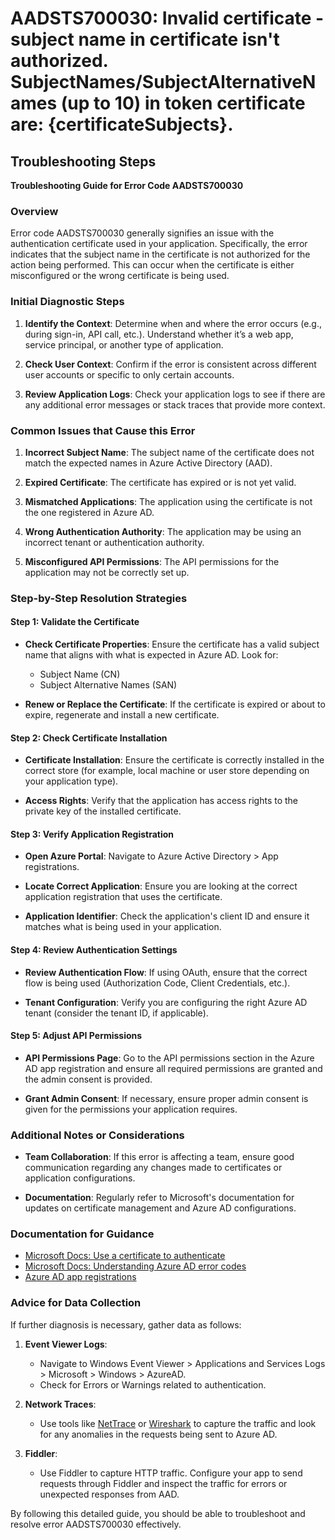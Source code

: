 
# AADSTS700030: Invalid certificate - subject name in certificate isn't authorized. SubjectNames/SubjectAlternativeNames (up to 10) in token certificate are: {certificateSubjects}.


## Troubleshooting Steps
**Troubleshooting Guide for Error Code AADSTS700030**

### Overview

Error code AADSTS700030 generally signifies an issue with the authentication certificate used in your application. Specifically, the error indicates that the subject name in the certificate is not authorized for the action being performed. This can occur when the certificate is either misconfigured or the wrong certificate is being used.

### Initial Diagnostic Steps

1. **Identify the Context**: Determine when and where the error occurs (e.g., during sign-in, API call, etc.). Understand whether it’s a web app, service principal, or another type of application.
  
2. **Check User Context**: Confirm if the error is consistent across different user accounts or specific to only certain accounts.

3. **Review Application Logs**: Check your application logs to see if there are any additional error messages or stack traces that provide more context.

### Common Issues that Cause this Error

1. **Incorrect Subject Name**: The subject name of the certificate does not match the expected names in Azure Active Directory (AAD). 

2. **Expired Certificate**: The certificate has expired or is not yet valid.

3. **Mismatched Applications**: The application using the certificate is not the one registered in Azure AD.

4. **Wrong Authentication Authority**: The application may be using an incorrect tenant or authentication authority.

5. **Misconfigured API Permissions**: The API permissions for the application may not be correctly set up.

### Step-by-Step Resolution Strategies

#### Step 1: Validate the Certificate

- **Check Certificate Properties**: Ensure the certificate has a valid subject name that aligns with what is expected in Azure AD. Look for:
  - Subject Name (CN)
  - Subject Alternative Names (SAN)

- **Renew or Replace the Certificate**: If the certificate is expired or about to expire, regenerate and install a new certificate.

#### Step 2: Check Certificate Installation

- **Certificate Installation**: Ensure the certificate is correctly installed in the correct store (for example, local machine or user store depending on your application type).
  
- **Access Rights**: Verify that the application has access rights to the private key of the installed certificate.

#### Step 3: Verify Application Registration

- **Open Azure Portal**: Navigate to Azure Active Directory > App registrations.

- **Locate Correct Application**: Ensure you are looking at the correct application registration that uses the certificate.

- **Application Identifier**: Check the application's client ID and ensure it matches what is being used in your application.

#### Step 4: Review Authentication Settings

- **Review Authentication Flow**: If using OAuth, ensure that the correct flow is being used (Authorization Code, Client Credentials, etc.).

- **Tenant Configuration**: Verify you are configuring the right Azure AD tenant (consider the tenant ID, if applicable).

#### Step 5: Adjust API Permissions

- **API Permissions Page**: Go to the API permissions section in the Azure AD app registration and ensure all required permissions are granted and the admin consent is provided.

- **Grant Admin Consent**: If necessary, ensure proper admin consent is given for the permissions your application requires.

### Additional Notes or Considerations

- **Team Collaboration**: If this error is affecting a team, ensure good communication regarding any changes made to certificates or application configurations.

- **Documentation**: Regularly refer to Microsoft's documentation for updates on certificate management and Azure AD configurations.

### Documentation for Guidance

- [Microsoft Docs: Use a certificate to authenticate](https://docs.microsoft.com/en-us/azure/active-directory/develop/active-directory-certificate-authentication)
- [Microsoft Docs: Understanding Azure AD error codes](https://docs.microsoft.com/en-us/azure/active-directory/develop/authentication-scenarios#error-codes)
- [Azure AD app registrations](https://docs.microsoft.com/en-us/azure/active-directory/develop/quickstart-register-app)

### Advice for Data Collection

If further diagnosis is necessary, gather data as follows:

1. **Event Viewer Logs**: 
   - Navigate to Windows Event Viewer > Applications and Services Logs > Microsoft > Windows > AzureAD.
   - Check for Errors or Warnings related to authentication.

2. **Network Traces**:
   - Use tools like [NetTrace](https://docs.microsoft.com/en-us/sysinternals/downloads/netsh) or [Wireshark](https://www.wireshark.org/) to capture the traffic and look for any anomalies in the requests being sent to Azure AD.

3. **Fiddler**:
   - Use Fiddler to capture HTTP traffic. Configure your app to send requests through Fiddler and inspect the traffic for errors or unexpected responses from AAD.

By following this detailed guide, you should be able to troubleshoot and resolve error AADSTS700030 effectively.